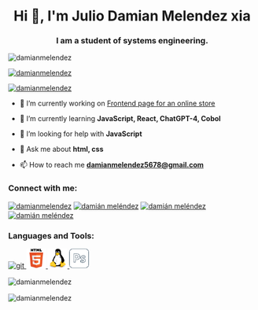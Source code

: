 <h1 align="center">Hi 👋, I'm Julio Damian Melendez xia</h1>
<h3 align="center">I am a student of systems engineering.</h3>

<p align="left"> <img src="https://komarev.com/ghpvc/?username=damianmelendez&label=Profile%20views&color=0e75b6&style=flat" alt="damianmelendez" /> </p>

<p align="left"> <a href="https://github.com/ryo-ma/github-profile-trophy"><img src="https://github-profile-trophy.vercel.app/?username=damianmelendez" alt="damianmelendez" /></a> </p>

<p align="left"> <a href="https://twitter.com/damianmelendez" target="blank"><img src="https://img.shields.io/twitter/follow/damianmelendez?logo=twitter&style=for-the-badge" alt="damianmelendez" /></a> </p>

- 🔭 I’m currently working on [Frontend page for an online store](https://github.com/damianmelendez/tienda-electronica)

- 🌱 I’m currently learning **JavaScript, React, ChatGPT-4, Cobol**

- 🤝 I’m looking for help with **JavaScript**

- 💬 Ask me about **html, css**

- 📫 How to reach me **damianmelendez5678@gmail.com**

<h3 align="left">Connect with me:</h3>
<p align="left">
<a href="https://twitter.com/damianmelendez" target="blank"><img align="center" src="https://raw.githubusercontent.com/rahuldkjain/github-profile-readme-generator/master/src/images/icons/Social/twitter.svg" alt="damianmelendez" height="30" width="40" /></a>
<a href="https://linkedin.com/in/damián meléndez" target="blank"><img align="center" src="https://raw.githubusercontent.com/rahuldkjain/github-profile-readme-generator/master/src/images/icons/Social/linked-in-alt.svg" alt="damián meléndez" height="30" width="40" /></a>
<a href="https://fb.com/damián meléndez" target="blank"><img align="center" src="https://raw.githubusercontent.com/rahuldkjain/github-profile-readme-generator/master/src/images/icons/Social/facebook.svg" alt="damián meléndez" height="30" width="40" /></a>
<a href="https://www.hackerrank.com/damián meléndez" target="blank"><img align="center" src="https://raw.githubusercontent.com/rahuldkjain/github-profile-readme-generator/master/src/images/icons/Social/hackerrank.svg" alt="damián meléndez" height="30" width="40" /></a>
</p>

<h3 align="left">Languages and Tools:</h3>
<p align="left"> <a href="https://git-scm.com/" target="_blank" rel="noreferrer"> <img src="https://www.vectorlogo.zone/logos/git-scm/git-scm-icon.svg" alt="git" width="40" height="40"/> </a> <a href="https://www.w3.org/html/" target="_blank" rel="noreferrer"> <img src="https://raw.githubusercontent.com/devicons/devicon/master/icons/html5/html5-original-wordmark.svg" alt="html5" width="40" height="40"/> </a> <a href="https://www.linux.org/" target="_blank" rel="noreferrer"> <img src="https://raw.githubusercontent.com/devicons/devicon/master/icons/linux/linux-original.svg" alt="linux" width="40" height="40"/> </a> <a href="https://www.photoshop.com/en" target="_blank" rel="noreferrer"> <img src="https://raw.githubusercontent.com/devicons/devicon/master/icons/photoshop/photoshop-line.svg" alt="photoshop" width="40" height="40"/> </a> </p>

<p><img align="center" src="https://github-readme-stats.vercel.app/api/top-langs?username=damianmelendez&show_icons=true&locale=en&layout=compact" alt="damianmelendez" /></p>

<p><img align="center" src="https://github-readme-streak-stats.herokuapp.com/?user=damianmelendez&" alt="damianmelendez" /></p>

